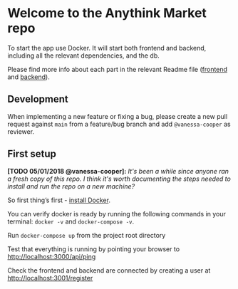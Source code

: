 # Welcome to the Anythink Market repo

To start the app use Docker. It will start both frontend and backend, including all the relevant dependencies, and the db.

Please find more info about each part in the relevant Readme file ([frontend](frontend/readme.md) and [backend](backend/README.md)).

## Development

When implementing a new feature or fixing a bug, please create a new pull request against `main` from a feature/bug branch and add `@vanessa-cooper` as reviewer.

## First setup

**[TODO 05/01/2018 @vanessa-cooper]:** _It's been a while since anyone ran a fresh copy of this repo. I think it's worth documenting the steps needed to install and run the repo on a new machine?_

So first thing’s first - [install Docker](https://docs.docker.com/get-docker/).

You can verify docker is ready by running the following commands in your terminal: `docker -v` and `docker-compose -v`.

Run `docker-compose up` from the project root directory

Test that everything is running by pointing your browser to [http://localhost:3000/api/ping](http://localhost:3000/api/ping)

Check the frontend and backend are connected by creating a user at [http://localhost:3001/register](http://localhost:3001/register)
